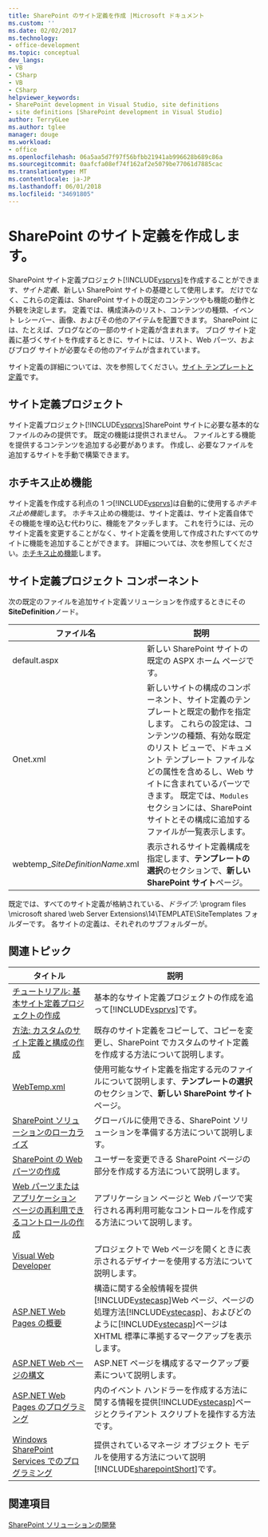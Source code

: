 ```yaml
---
title: SharePoint のサイト定義を作成 |Microsoft ドキュメント
ms.custom: ''
ms.date: 02/02/2017
ms.technology:
- office-development
ms.topic: conceptual
dev_langs:
- VB
- CSharp
- VB
- CSharp
helpviewer_keywords:
- SharePoint development in Visual Studio, site definitions
- site definitions [SharePoint development in Visual Studio]
author: TerryGLee
ms.author: tglee
manager: douge
ms.workload:
- office
ms.openlocfilehash: 06a5aa5d7f97f56bfbb21941ab996628b689c86a
ms.sourcegitcommit: 0aafcfa08ef74f162af2e5079be77061d7885cac
ms.translationtype: MT
ms.contentlocale: ja-JP
ms.lasthandoff: 06/01/2018
ms.locfileid: "34691805"
---
```

# <a name="creating-site-definitions-for-sharepoint"></a>SharePoint のサイト定義を作成します。
  SharePoint サイト定義プロジェクト[!INCLUDE[vsprvs](../sharepoint/includes/vsprvs-md.md)]を作成することができます、*サイト定義*、新しい SharePoint サイトの基礎として使用します。 だけでなく、これらの定義は、SharePoint サイトの既定のコンテンツやも機能の動作と外観を決定します。 定義では、構成済みのリスト、コンテンツの種類、イベント レシーバー、画像、およびその他のアイテムを配置できます。 SharePoint には、たとえば、ブログなどの一部のサイト定義が含まれます。 ブログ サイト定義に基づくサイトを作成するときに、サイトには、リスト、Web パーツ、およびブログ サイトが必要なその他のアイテムが含まれています。  
  
 サイト定義の詳細については、次を参照してください。[サイト テンプレートと定義](http://go.microsoft.com/fwlink/?LinkId=179134)です。  
  
## <a name="site-definition-projects"></a>サイト定義プロジェクト
 サイト定義プロジェクト[!INCLUDE[vsprvs](../sharepoint/includes/vsprvs-md.md)]SharePoint サイトに必要な基本的なファイルのみの提供です。 既定の機能は提供されません。 ファイルとする機能を提供するコンテンツを追加する必要があります。 作成し、必要なファイルを追加するサイトを手動で構築できます。  
  
## <a name="feature-stapling"></a>ホチキス止め機能
 サイト定義を作成する利点の 1 つ[!INCLUDE[vsprvs](../sharepoint/includes/vsprvs-md.md)]は自動的に使用する*ホチキス止め機能*します。 ホチキス止めの機能は、サイト定義は、サイト定義自体でその機能を埋め込む代わりに、機能をアタッチします。 これを行うには、元のサイト定義を変更することがなく、サイト定義を使用して作成されたすべてのサイトに機能を追加することができます。 詳細については、次を参照してください。[ホチキス止め機能](http://go.microsoft.com/fwlink/?LinkID=119283)します。  
  
## <a name="site-definition-project-components"></a>サイト定義プロジェクト コンポーネント
 次の既定のファイルを追加サイト定義ソリューションを作成するときにその**SiteDefinition**ノード。  
  
|ファイル名|説明|  
|---------------|-----------------|  
|default.aspx|新しい SharePoint サイトの既定の ASPX ホーム ページです。|  
|Onet.xml|新しいサイトの構成のコンポーネント、サイト定義のテンプレートと既定の動作を指定します。 これらの設定は、コンテンツの種類、有効な既定のリスト ビューで、ドキュメント テンプレート ファイルなどの属性を含めるし、Web サイトに含まれているパーツできます。 既定では、`Modules`セクションには、SharePoint サイトとその構成に追加するファイルが一覧表示します。|  
|webtemp_*SiteDefinitionName*.xml|表示されるサイト定義構成を指定します、**テンプレートの選択**のセクションで、**新しい SharePoint サイト**ページ。|  
  
 既定では、すべてのサイト定義が格納されている、*ドライブ:* \program files \microsoft shared \web Server Extensions\14\TEMPLATE\SiteTemplates フォルダーです。 各サイトの定義は、それぞれのサブフォルダーが。  
  
## <a name="related-topics"></a>関連トピック
  
|タイトル|説明|  
|-----------|-----------------|  
|[チュートリアル: 基本サイト定義プロジェクトの作成](../sharepoint/walkthrough-create-a-basic-site-definition-project.md)|基本的なサイト定義プロジェクトの作成を追って[!INCLUDE[vsprvs](../sharepoint/includes/vsprvs-md.md)]です。|  
|[方法: カスタムのサイト定義と構成の作成](http://go.microsoft.com/fwlink/?LinkId=183309)|既存のサイト定義をコピーして、コピーを変更し、SharePoint でカスタムのサイト定義を作成する方法について説明します。|  
|[WebTemp.xml](http://go.microsoft.com/fwlink/?LinkId=183310)|使用可能なサイト定義を指定する元のファイルについて説明します、**テンプレートの選択**のセクションで、**新しい SharePoint サイト**ページ。|  
|[SharePoint ソリューションのローカライズ](../sharepoint/localizing-sharepoint-solutions.md)|グローバルに使用できる、SharePoint ソリューションを準備する方法について説明します。|  
|[SharePoint の Web パーツの作成](../sharepoint/creating-web-parts-for-sharepoint.md)|ユーザーを変更できる SharePoint ページの部分を作成する方法について説明します。|  
|[Web パーツまたはアプリケーション ページの再利用できるコントロールの作成](../sharepoint/creating-reusable-controls-for-web-parts-or-application-pages.md)|アプリケーション ページと Web パーツで実行される再利用可能なコントロールを作成する方法について説明します。|  
|[Visual Web Developer](http://go.microsoft.com/fwlink/?LinkId=178725)|プロジェクトで Web ページを開くときに表示されるデザイナーを使用する方法について説明します。|  
|[ASP.NET Web Pages の概要](http://go.microsoft.com/fwlink/?LinkId=178726)|構造に関する全般情報を提供[!INCLUDE[vstecasp](../sharepoint/includes/vstecasp-md.md)]Web ページ、ページの処理方法[!INCLUDE[vstecasp](../sharepoint/includes/vstecasp-md.md)]、およびどのように[!INCLUDE[vstecasp](../sharepoint/includes/vstecasp-md.md)]ページは XHTML 標準に準拠するマークアップを表示します。|  
|[ASP.NET Web ページの構文](http://go.microsoft.com/fwlink/?LinkId=178727)|ASP.NET ページを構成するマークアップ要素について説明します。|  
|[ASP.NET Web Pages のプログラミング](http://go.microsoft.com/fwlink/?LinkId=178728)|内のイベント ハンドラーを作成する方法に関する情報を提供[!INCLUDE[vstecasp](../sharepoint/includes/vstecasp-md.md)]ページとクライアント スクリプトを操作する方法です。|  
|[Windows SharePoint Services でのプログラミング](http://go.microsoft.com/fwlink/?LinkId=178729)|提供されているマネージ オブジェクト モデルを使用する方法について説明[!INCLUDE[sharepointShort](../sharepoint/includes/sharepointshort-md.md)]です。|  
  
## <a name="see-also"></a>関連項目
 [SharePoint ソリューションの開発](../sharepoint/developing-sharepoint-solutions.md)  
  
 